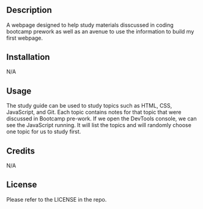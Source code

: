 # <Coding Study Guide Webpage>

## Description

A webpage designed to help study materials disscussed in coding bootcamp prework as well as an avenue to use the information to build my first webpage.


## Installation

N/A

## Usage

The study guide can be used to study topics such as HTML, CSS, JavaScript, and Git. Each topic contains notes for that topic that were discussed in Bootcamp pre-work. If we open the DevTools console, we can see the JavaScript running. It will list the topics and will randomly choose one topic for us to study first.

## Credits

N/A

## License

Please refer to the LICENSE in the repo.
